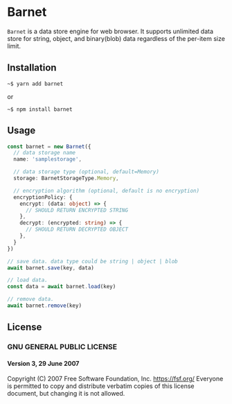 
# Barnet

`Barnet` is a data store engine for web browser. It supports unlimited data store for string, object, and binary(blob) data regardless of the per-item size limit.

## Installation

```
~$ yarn add barnet
```
or
```
~$ npm install barnet
```

## Usage

```ts
const barnet = new Barnet({
  // data storage name
  name: 'samplestorage',

  // data storage type (optional, default=Memory)
  storage: BarnetStorageType.Memory,

  // encryption algorithm (optional, default is no encryption)
  encryptionPolicy: {
    encrypt: (data: object) => {
      // SHOULD RETURN ENCRYPTED STRING
    },
    decrypt: (encrypted: string) => {
      // SHOULD RETURN DECRYPTED OBJECT
    },
  }
})

// save data. data type could be string | object | blob
await barnet.save(key, data)

// load data.
const data = await barnet.load(key)

// remove data.
await barnet.remove(key)
```
## License

### GNU GENERAL PUBLIC LICENSE  
#### Version 3, 29 June 2007

Copyright (C) 2007 Free Software Foundation, Inc. <https://fsf.org/> Everyone is permitted to copy and distribute verbatim copies of this license document, but changing it is not allowed.